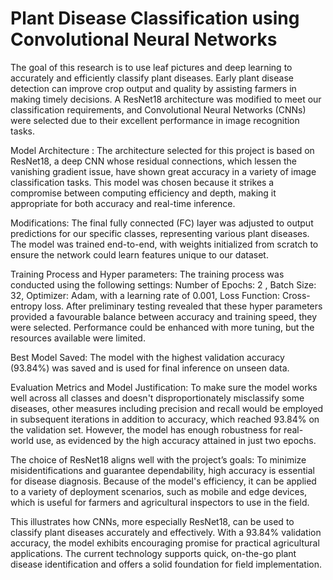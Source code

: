 # Plant Disease Classification using Convolutional Neural Networks

The goal of this research is to use leaf pictures and deep learning to accurately and efficiently classify plant diseases. Early plant disease detection can improve crop output and quality by assisting farmers in making timely decisions. A ResNet18 architecture was modified to meet our classification requirements, and Convolutional Neural Networks (CNNs) were selected due to their excellent performance in image recognition tasks.
 
Model Architecture :
The architecture selected for this project is based on ResNet18, a deep CNN whose residual connections, which lessen the vanishing gradient issue, have shown great accuracy in a variety of image classification tasks. This model was chosen because it strikes a compromise between computing efficiency and depth, making it appropriate for both accuracy and real-time inference.

Modifications:
The final fully connected (FC) layer was adjusted to output predictions for our specific classes, representing various plant diseases.
The model was trained end-to-end, with weights initialized from scratch to ensure the network could learn features unique to our dataset.

Training Process and Hyper parameters:
The training process was conducted using the following settings:
Number of Epochs: 2 ,
Batch Size: 32,
Optimizer: Adam, with a learning rate of 0.001,
Loss Function: Cross-entropy loss.
After preliminary testing revealed that these hyper parameters provided a favourable balance between accuracy and training speed, they were selected. Performance could be enhanced with more tuning, but the resources available were limited.

Best Model Saved: The model with the highest validation accuracy (93.84%) was saved and is used for final inference on unseen data.

Evaluation Metrics and Model Justification:
To make sure the model works well across all classes and doesn't disproportionately misclassify some diseases, other measures including precision and recall would be employed in subsequent iterations in addition to accuracy, which reached 93.84% on the validation set. However, the model has enough robustness for real-world use, as evidenced by the high accuracy attained in just two epochs.

The choice of ResNet18 aligns well with the project’s goals:
To minimize misidentifications and guarantee dependability, high accuracy is essential for disease diagnosis.
Because of the model's efficiency, it can be applied to a variety of deployment scenarios, such as mobile and edge devices, which is useful for farmers and agricultural inspectors to use in the field.

This illustrates how CNNs, more especially ResNet18, can be used to classify plant diseases accurately and effectively. With a 93.84% validation accuracy, the model exhibits encouraging promise for practical agricultural applications. 
The current technology supports quick, on-the-go plant disease identification and offers a solid foundation for field implementation.

